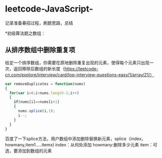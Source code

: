 # leetcode-JavaScript-
记录准备春招过程，刷题思路，总结

*初级算法题之数组：

从排序数组中删除重复项
------------------

给定一个排序数组，你需要在原地删除重复出现的元素，使得每个元素只出现一次，返回移除后数组的新长度（https://leetcode-cn.com/explore/interview/card/top-interview-questions-easy/1/array/21/）
```javascript
var removeDuplicates = function(nums) 
{
  for(var i=0;i<nums.length-1;i++)
  {
    if(nums[i]==nums[i+1]
    {
      nums.splice(i,1);
      i--;
    }
  }
}
```
百度了一下splice方法，用户数组中添加删除替换新元素，splice（index，howmany,item1.....itemx)
index：从何处添加
howmany:删除多少元素
item：可选，要添加到数组的元素
